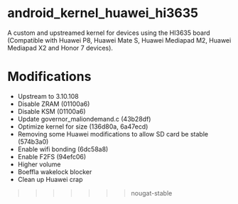 # android_kernel_huawei_hi3635
A custom and upstreamed kernel for devices using the HI3635 board (Compatible with Huawei P8, Huawei Mate S, Huawei Mediapad M2, Huawei Mediapad X2 and Honor 7 devices).

# Modifications
* Upstream to 3.10.108
* Disable ZRAM (01100a6)
* Disable KSM (01100a6)
* Update governor_maliondemand.c (43b28df)
* Optimize kernel for size (136d80a, 6a47ecd)
* Removing some Huawei modifications to allow SD card be stable (574b3a0)
* Enable wifi bonding (6dc58a8)
* Enable F2FS (94efc06)
* Higher volume
* Boeffla wakelock blocker
* Clean up Huawei crap
>>>>>>> nougat-stable
